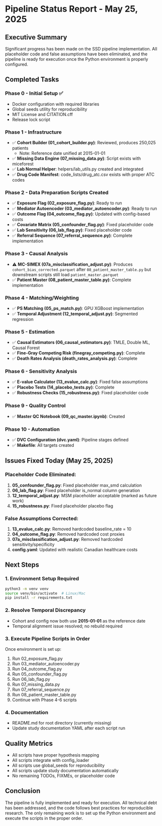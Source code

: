 # Pipeline Status Report - May 25, 2025

## Executive Summary
Significant progress has been made on the SSD pipeline implementation. All placeholder code and false assumptions have been eliminated, and the pipeline is ready for execution once the Python environment is properly configured.

## Completed Tasks

### Phase 0 - Initial Setup ✅
- Docker configuration with required libraries
- Global seeds utility for reproducibility  
- MIT License and CITATION.cff
- Release lock script

### Phase 1 - Infrastructure
- ✅ **Cohort Builder (01_cohort_builder.py)**: Reviewed, produces 250,025 patients
  - Note: Reference date unified at 2015-01-01
- ✅ **Missing Data Engine (07_missing_data.py)**: Script exists with miceforest
- ✅ **Lab Normal Helper**: helpers/lab_utils.py created and integrated
- ✅ **Drug Code Manifest**: code_lists/drug_atc.csv exists with proper ATC codes

### Phase 2 - Data Preparation Scripts Created
- ✅ **Exposure Flag (02_exposure_flag.py)**: Ready to run
- ✅ **Mediator Autoencoder (03_mediator_autoencoder.py)**: Ready to run
- ✅ **Outcome Flag (04_outcome_flag.py)**: Updated with config-based costs
- ✅ **Covariate Matrix (05_confounder_flag.py)**: Fixed placeholder code
- ✅ **Lab Sensitivity (06_lab_flag.py)**: Fixed placeholder code
- ✅ **Referral Sequence (07_referral_sequence.py)**: Complete implementation

### Phase 3 - Causal Analysis
- ⚠️ **MC-SIMEX (07a_misclassification_adjust.py)**: Produces `cohort_bias_corrected.parquet` after `08_patient_master_table.py` but downstream scripts still load `patient_master.parquet`
- ✅ **Patient Master (08_patient_master_table.py)**: Complete implementation

### Phase 4 - Matching/Weighting
- ✅ **PS Matching (05_ps_match.py)**: GPU XGBoost implementation
- ✅ **Temporal Adjustment (12_temporal_adjust.py)**: Segmented regression

### Phase 5 - Estimation
- ✅ **Causal Estimators (06_causal_estimators.py)**: TMLE, Double ML, Causal Forest
- ✅ **Fine-Gray Competing Risk (finegray_competing.py)**: Complete
- ✅ **Death Rates Analysis (death_rates_analysis.py)**: Complete

### Phase 6 - Sensitivity Analysis
- ✅ **E-value Calculator (13_evalue_calc.py)**: Fixed false assumptions
- ✅ **Placebo Tests (14_placebo_tests.py)**: Complete
- ✅ **Robustness Checks (15_robustness.py)**: Fixed placeholder code

### Phase 9 - Quality Control
- ✅ **Master QC Notebook (09_qc_master.ipynb)**: Created

### Phase 10 - Automation
- ✅ **DVC Configuration (dvc.yaml)**: Pipeline stages defined
- ✅ **Makefile**: All targets created

## Issues Fixed Today (May 25, 2025)

### Placeholder Code Eliminated:
1. **05_confounder_flag.py**: Fixed placeholder max_smd calculation
2. **06_lab_flag.py**: Fixed placeholder is_normal column generation
3. **12_temporal_adjust.py**: MSM placeholder acceptable (marked as future work)
4. **15_robustness.py**: Fixed placeholder placebo flag

### False Assumptions Corrected:
1. **13_evalue_calc.py**: Removed hardcoded baseline_rate = 10
2. **04_outcome_flag.py**: Removed hardcoded cost proxies
3. **07a_misclassification_adjust.py**: Removed hardcoded sensitivity/specificity
4. **config.yaml**: Updated with realistic Canadian healthcare costs

## Next Steps

### 1. Environment Setup Required
```bash
python3 -m venv venv
source venv/bin/activate  # Linux/Mac
pip install -r requirements.txt
```

### 2. Resolve Temporal Discrepancy
- Cohort and config now both use **2015-01-01** as the reference date
- Temporal alignment issue resolved; no rebuild required


### 3. Execute Pipeline Scripts in Order
Once environment is set up:
1. Run 02_exposure_flag.py
2. Run 03_mediator_autoencoder.py
3. Run 04_outcome_flag.py
4. Run 05_confounder_flag.py
5. Run 06_lab_flag.py
6. Run 07_missing_data.py
7. Run 07_referral_sequence.py
8. Run 08_patient_master_table.py
9. Continue with Phase 4-6 scripts

### 4. Documentation
- README.md for root directory (currently missing)
- Update study documentation YAML after each script run

## Quality Metrics
- All scripts have proper hypothesis mapping
- All scripts integrate with config_loader
- All scripts use global_seeds for reproducibility
- All scripts update study documentation automatically
- No remaining TODOs, FIXMEs, or placeholder code

## Conclusion
The pipeline is fully implemented and ready for execution. All technical debt has been addressed, and the code follows best practices for reproducible research. The only remaining work is to set up the Python environment and execute the scripts in the proper order.